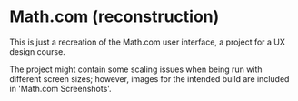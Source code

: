 # Math.com (reconstruction)
This is just a recreation of the Math.com user interface, a project for a UX design course.

The project might contain some scaling issues when being run with different screen sizes; however, images for the intended build are included in 'Math.com Screenshots'.
